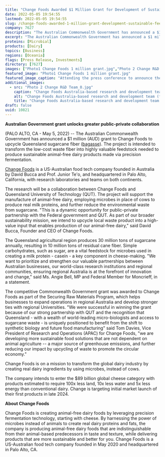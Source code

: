 ```yaml
---
title: "Change Foods Awarded $1 Million Grant for Development of Sustainable Feedstock for Animal-Free Dairy"
date: 2022-05-05 19:54:55
lastmod: 2022-05-05 19:54:55
slug: /change-foods-awarded-1-million-grant-development-sustainable-feedstock-animal-free-dairy
company: 7627
description: "The Australian Commonwealth Government has announced a $1 million (AUD) grant to Change Foods to upcycle Queensland sugarcane fiber (bagasse). The project is intended to transform the low-cost waste fiber into highly valuable feedstock needed to produce sustainable animal-free dairy products made via precision fermentation."
excerpt: "The Australian Commonwealth Government has announced a $1 million (AUD) grant to Change Foods to upcycle Queensland sugarcane fiber (bagasse). The project is intended to transform the low-cost waste fiber into highly valuable feedstock needed to produce sustainable animal-free dairy products made via precision fermentation."
proteins: [Microbial]
products: [Dairy]
topics: [Business]
regions: [Oceania]
flags: [Press Release, Investments]
directory: [7627]
images: ["Photo1 Change Foods 1 million grant.jpg","Photo 2 Change R&D Team_0.jpg"]
featured_image: "Photo1 Change Foods 1 million grant.jpg"
featured_image_caption: "Attending the press conference to announce the grant award to Change Foods (from left): Prof. Ian O'Hara, Deputy Director, Queensland University of Technology Centre for Agriculture &amp; the Bioeconomy; Nida Murtaza, Researcher Change Foods; Ms. Angie Bell MP, Federal Member for Moncrieff; Senator the Hon Bridget McKenzie, Minister for Emergency Management &amp; National Recovery &amp; Resilience; Nayana Pathiraja, Team Leader, Australian Research Lab for Change Foods."
additional_images:
  - src: "Photo 2 Change R&D Team_0.jpg"
    caption: "Change Foods Australia-based research and development team (from left): Prof. Junior Te’o, Change Foods Co-Founder and CTO; Dr. Nayana Pathiraja, Team Leader, Research Scientist, Change Foods; Dr. Nida Murtaza, Research Scientist, Change Foods; Dr. Tuan Tu, Researcher, Research Scientist, Change Foods."
    alt: "Change Foods Australia-based research and development team (from left): Prof. Junior Te’o, Change Foods Co-Founder and CTO; Dr. Nayana Pathiraja, Team Leader, Research Scientist, Change Foods; Dr. Nida Murtaza, Research Scientist, Change Foods; Dr. Tuan Tu, Researcher, Research Scientist, Change Foods."
    title: "Change Foods Australia-based research and development team (from left): Prof. Junior Te’o, Change Foods Co-Founder and CTO; Dr. Nayana Pathiraja, Team Leader, Research Scientist, Change Foods; Dr. Nida Murtaza, Research Scientist, Change Foods; Dr. Tuan Tu, Researcher, Research Scientist, Change Foods."
draft: false
uuid: 10821
---
```

**Australian Government grant unlocks greater public-private
collaboration**

(PALO ALTO, CA - May 5, 2022) -- The Australian Commonwealth Government
has announced a \$1 million (AUD) grant to Change Foods to upcycle
Queensland sugarcane fiber
([bagasse](https://en.wikipedia.org/wiki/Bagasse)). The project is
intended to transform the low-cost waste fiber into highly valuable
feedstock needed to produce sustainable animal-free dairy products made
via precision fermentation.

[Change Foods](http://changefoods.com/) is a US-Australian food tech
company founded in Australia by David Bucca and Prof. Junior Te'o, and
headquartered in Palo Alto, California, with research laboratories and
teams on both continents.

The research will be a collaboration between Change Foods and Queensland
University of Technology (QUT). The project will support the manufacture
of animal-free dairy, employing microbes in place of cows to produce
real milk proteins, and further reduce the environmental waste from
sugarcane. "This is a dynamic opportunity for public-private partnership
with the Federal government and QUT. As part of our broader
sustainability mission, we intend to upcycle local waste product into a
high-value input that enables production of our animal-free dairy," said
David Bucca, Founder and CEO of Change Foods.

The Queensland agricultural region produces 30 million tons of sugarcane
annually, resulting in 10 million tons of residual cane fiber. Simple
carbohydrates, such as sugar, are a vital feedstock for microbes used in
creating a milk protein - casein - a key component in cheese-making. "We
want to prioritize and strengthen our valuable partnerships between
Australian businesses, our world-class research institutions and
regional communities, ensuring regional Australia is at the forefront of
innovation and change," said Ms. Angie Bell, MP and Federal Member for
Moncrieff, in a statement.

The competitive Commonwealth Government grant was awarded to Change
Foods as part of the Securing Raw Materials Program, which helps
businesses to expand operations in regional Australia and develop
stronger ties with regional Universities. "We were successful in winning
the grant because of our strong partnership with QUT and the recognition
that Queensland - with a wealth of world-leading micro-biologists and
access to sugarcane waste - is uniquely positioned to benefit from the
shift to synthetic biology and future food manufacturing" said Tom
Davies, Vice President of Research and Operations (APAC) for Change
Foods, "we are developing more sustainable food solutions that are not
dependent on animal agriculture -- a major source of greenhouse
emissions, and further reducing our impact by upcycling of waste to
promote the circular economy."

Change Foods is on a mission to transform the global dairy industry by
creating real dairy ingredients by using microbes, instead of cows.

The company intends to enter the \$89 billion global cheese category
with products estimated to require 100x less land, 10x less water and 5x
less energy than conventional dairy. Change is targeting initial market
launch of their first products in late 2024.

**About Change Foods**

Change Foods is creating animal-free dairy foods by leveraging precision
fermentation technology, starting with cheese. By harnessing the power
of microbes instead of animals to create real dairy proteins and fats,
the company is producing animal-free dairy foods that are
indistinguishable from their animal-based predecessors in taste and
texture, while delivering products that are more sustainable and better
for you. Change Foods is a US-Australian food tech company founded in
May 2020 and headquartered in Palo Alto, CA.
